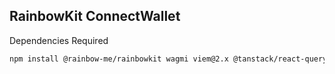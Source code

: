 ## RainbowKit ConnectWallet

Dependencies Required
```bash
npm install @rainbow-me/rainbowkit wagmi viem@2.x @tanstack/react-query
```
